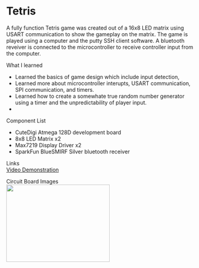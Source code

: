 # Tetris
A fully function Tetris game was created out of a 16x8 LED matrix using USART communication to show the gameplay on the matrix. The game is played using a computer and the putty SSH client software. A bluetooth reveiver is connected to the microcontroller to receive controller input from the computer.

What I learned
* Learned the basics of game design which include input detection, 
* Learned more about microcontroller interupts, USART communication, SPI communication, and timers.
* Learned how to create a somewhate true random number generator using a timer and the unpredictability of player input. 
* 

Component List
* CuteDigi Atmega 128D development board
* 8x8 LED Matrix x2
* Max7219 Display Driver x2
* SparkFun BlueSMIRF Silver bluetooth  receiver

Links  
[Video Demonstration](https://www.dropbox.com/s/iaxapjmt9f0zqzn/Tetris.mp4?dl=0 "16x8 LED Tetris")

Circuit Board Images  
<img src = "Images/PCB_Layout.png" width = "274" height = "205">

